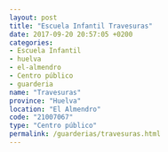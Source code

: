 ```yaml
---
layout: post
title: "Escuela Infantil Travesuras"
date: 2017-09-20 20:57:05 +0200
categories:
- Escuela Infantil
- huelva
- el-almendro
- Centro público
- guarderia
name: "Travesuras"
province: "Huelva"
location: "El Almendro"
code: "21007067"
type: "Centro público"
permalink: /guarderias/travesuras.html
---
```

